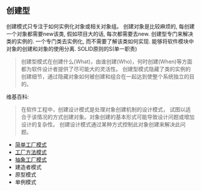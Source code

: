 ## 创建型
创建模式只专注于如何实例化对象或相关对象组。 创建对象是比较麻烦的, 每创建一个对象都需要new该类, 
假如项目大的话, 每次都需要去new. 创建型专门来解决类的实例的. 一个专门类去实例化, 
而不需要了解该类如何实现. 能够将软件模块中对象的创建和对象的使用分离.
SOLID原则的S(单一职责)

> 创建型模式在创建什么(What)，由谁创建(Who)，何时创建(When)等方面都为软件设计者提供了尽可能大的灵活性。
创建型模式隐藏了类的实例的创建细节，通过隐藏对象如何被创建和组合在一起达到使整个系统独立的目的。

维基百科:
> 在软件工程中，创建设计模式是处理对象创建机制的设计模式，
试图以适合于该情况的方式创建对象。对象创建的基本形式可能导致设计问题或增加设计的复杂性。
创建设计模式通过某种方式控制此对象创建来解决此问题。

- [简单工厂模式](https://github.com/uuk020/DesignPatterns/tree/master/Creational/SimpleFactory)
- [工厂方法模式](https://github.com/uuk020/DesignPatterns/tree/master/Creational/FactoryMethod)
- [抽象工厂模式](https://github.com/uuk020/DesignPatterns/tree/master/Creational/AbstractFactory)
- 建造者模式
- 原型模式
- 单例模式